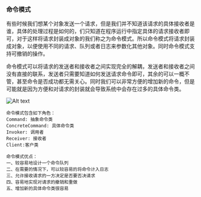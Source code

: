 ### 命令模式

有些时候我们想某个对象发送一个请求，但是我们并不知道该请求的具体接收者是谁，具体的处理过程是如何的，们只知道在程序运行中指定具体的请求接收者即可，对于这样将请求封装成对象的我们称之为命令模式。所以命令模式将请求封装成对象，以便使用不同的请求、队列或者日志来参数化其他对象。同时命令模式支持可撤销的操作。

命令模式可以将请求的发送者和接收者之间实现完全的解耦，发送者和接收者之间没有直接的联系，发送者只需要知道如何发送请求命令即可，其余的可以一概不管，甚至命令是否成功都无需关心。同时我们可以非常方便的增加新的命令，但是可能就是因为方便和对请求的封装就会导致系统中会存在过多的具体命令类。

![Alt text](https://images2017.cnblogs.com/blog/401339/201709/401339-20170929212209419-2076536302.png)

~~~~
命令模式包含如下角色：
Command: 抽象命令类
ConcreteCommand: 具体命令类
Invoker: 调用者
Receiver: 接收者
Client:客户类
~~~~
~~~~
命令模式优点：
一、较容易地设计一个命令队列
二、在需要的情况下，可以较容易的将命令计入日志
三、允许接收请求的一方决定是否要否决请求
四、容易地实现对请求的撤销和重做
五、增加新的具体命令类很容易
~~~~